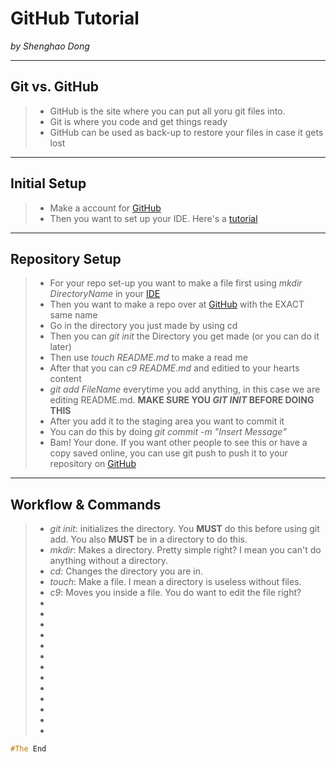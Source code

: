 # GitHub Tutorial

_by Shenghao Dong_

---
## Git vs. GitHub
> - GitHub is the site where you can put all yoru git files into.  
> - Git is where you code and get things ready   
> - GitHub can be used as back-up to restore your files in case it gets lost  

---
## Initial Setup
> - Make a account for [GitHub](github.com)  
> - Then you want to set up your IDE. Here's a [tutorial](https://docs.google.com/presentation/d/1t3isDyU7pL84iU5s0UehTuGxhPMFC3Obs38xudrd49o/edit)


---
## Repository Setup
> - For your repo set-up you want to make a file first using _mkdir DirectoryName_ in your [IDE](ide.cs50.io)  
> - Then you want to make a repo over at [GitHub](github.com) with the EXACT same name   
> - Go in the directory you just made by using cd   
> - Then you can _git init_ the Directory you get made (or you can do it later)   
> - Then use _touch README.md_ to make a read me   
> - After that you can _c9 README.md_ and editied to your hearts content   
> - _git add FileName_ everytime you add anything, in this case we are editing README.md. **MAKE SURE YOU _GIT INIT_ BEFORE DOING THIS**   
> - After you add it to the staging area you want to commit it   
> - You can do this by doing _git commit -m "Insert Message"_   
> - Bam! Your done. If you want other people to see this or have a copy saved online, you can use git push to push it to your repository on [GitHub](Github.com)   


---
## Workflow & Commands
> - _git init_: initializes the directory. You **MUST** do this before using git add. You also **MUST** be in a directory to do this.
> - _mkdir_: Makes a directory. Pretty simple right? I mean you can't do anything without a directory.
> - _cd_: Changes the directory you are in.
> - _touch_: Make a file. I mean a directory is useless without files.
> - _c9_: Moves you inside a file. You do want to edit the file right?
> - 
> - 
> - 
> - 
> - 
> - 
> - 
> - 
> - 
> - 
> - 
> - 
> - 

```css
#The End
```